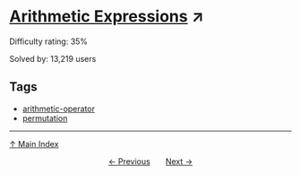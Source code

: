 # [Arithmetic Expressions](https://projecteuler.net/problem=93) ↗️

Difficulty rating: 35%

Solved by: 13,219 users
## Tags

- [arithmetic-operator](../tags/arithmetic-operator.md)
- [permutation](../tags/permutation.md)



---

[↑ Main Index](../README.md)


<div align=center><a href='92.md'>← Previous</a> &nbsp;&nbsp; &nbsp;&nbsp;  <a href='94.md'>Next →</a></div>
